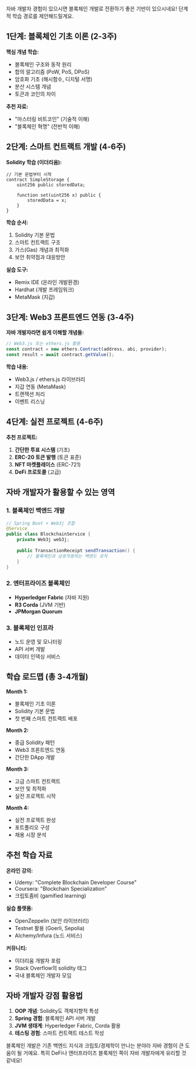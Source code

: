 자바 개발자 경험이 있으시면 블록체인 개발로 전환하기 좋은 기반이 있으시네요! 단계적 학습 경로를 제안해드릴게요.

## 1단계: 블록체인 기초 이론 (2-3주)

**핵심 개념 학습:**

- 블록체인 구조와 동작 원리
- 합의 알고리즘 (PoW, PoS, DPoS)
- 암호화 기초 (해시함수, 디지털 서명)
- 분산 시스템 개념
- 토큰과 코인의 차이

**추천 자료:**

- "마스터링 비트코인" (기술적 이해)
- "블록체인 혁명" (전반적 이해)

## 2단계: 스마트 컨트랙트 개발 (4-6주)

**Solidity 학습 (이더리움):**

```solidity
// 기본 문법부터 시작
contract SimpleStorage {
    uint256 public storedData;
    
    function set(uint256 x) public {
        storedData = x;
    }
}
```

**학습 순서:**

1. Solidity 기본 문법
2. 스마트 컨트랙트 구조
3. 가스(Gas) 개념과 최적화
4. 보안 취약점과 대응방안

**실습 도구:**

- Remix IDE (온라인 개발환경)
- Hardhat (개발 프레임워크)
- MetaMask (지갑)

## 3단계: Web3 프론트엔드 연동 (3-4주)

**자바 개발자라면 쉽게 이해할 개념들:**

```javascript
// Web3.js 또는 ethers.js 활용
const contract = new ethers.Contract(address, abi, provider);
const result = await contract.getValue();
```

**학습 내용:**

- Web3.js / ethers.js 라이브러리
- 지갑 연동 (MetaMask)
- 트랜잭션 처리
- 이벤트 리스닝

## 4단계: 실전 프로젝트 (4-6주)

**추천 프로젝트:**

1. **간단한 투표 시스템** (기초)
2. **ERC-20 토큰 발행** (토큰 표준)
3. **NFT 마켓플레이스** (ERC-721)
4. **DeFi 프로토콜** (고급)

## 자바 개발자가 활용할 수 있는 영역

### 1. 블록체인 백엔드 개발

```java
// Spring Boot + Web3j 조합
@Service
public class BlockchainService {
    private Web3j web3j;
    
    public TransactionReceipt sendTransaction() {
        // 블록체인과 상호작용하는 백엔드 로직
    }
}
```

### 2. 엔터프라이즈 블록체인

- **Hyperledger Fabric** (자바 지원)
- **R3 Corda** (JVM 기반)
- **JPMorgan Quorum**

### 3. 블록체인 인프라

- 노드 운영 및 모니터링
- API 서버 개발
- 데이터 인덱싱 서비스

## 학습 로드맵 (총 3-4개월)

**Month 1:**

- 블록체인 기초 이론
- Solidity 기본 문법
- 첫 번째 스마트 컨트랙트 배포

**Month 2:**

- 중급 Solidity 패턴
- Web3 프론트엔드 연동
- 간단한 DApp 개발

**Month 3:**

- 고급 스마트 컨트랙트
- 보안 및 최적화
- 실전 프로젝트 시작

**Month 4:**

- 실전 프로젝트 완성
- 포트폴리오 구성
- 채용 시장 분석

## 추천 학습 자료

**온라인 강의:**

- Udemy: "Complete Blockchain Developer Course"
- Coursera: "Blockchain Specialization"
- 크립토좀비 (gamified learning)

**실습 플랫폼:**

- OpenZeppelin (보안 라이브러리)
- Testnet 활용 (Goerli, Sepolia)
- Alchemy/Infura (노드 서비스)

**커뮤니티:**

- 이더리움 개발자 포럼
- Stack Overflow의 solidity 태그
- 국내 블록체인 개발자 모임

## 자바 개발자 강점 활용법

1. **OOP 개념**: Solidity도 객체지향적 특성
2. **Spring 경험**: 블록체인 API 서버 개발
3. **JVM 생태계**: Hyperledger Fabric, Corda 활용
4. **테스팅 경험**: 스마트 컨트랙트 테스트 작성

블록체인 개발은 기존 백엔드 지식과 크립토/경제학이 만나는 분야라 자바 경험이 큰 도움이 될 거예요. 특히 DeFi나 엔터프라이즈 블록체인 쪽이 자바 개발자에게 유리할 것 같네요!